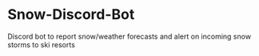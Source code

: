 # Snow-Discord-Bot
Discord bot to report snow/weather forecasts and alert on incoming snow storms to ski resorts
